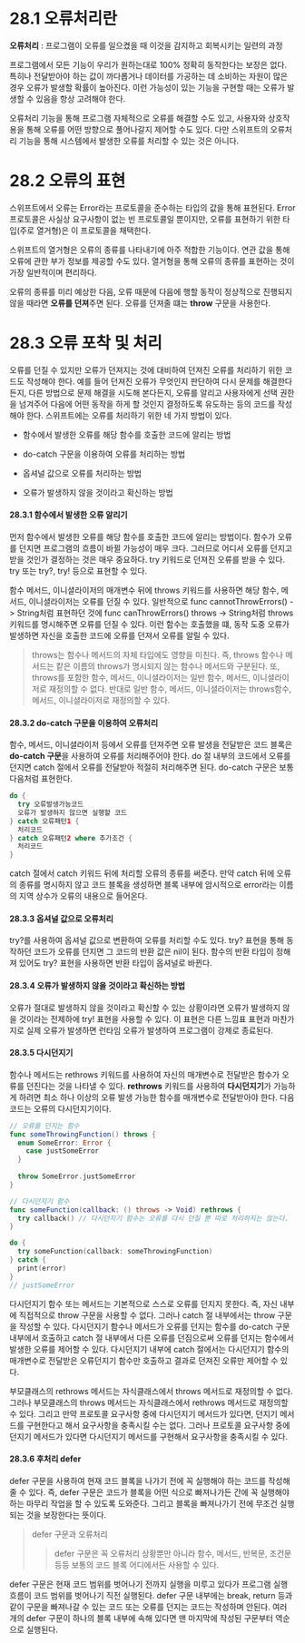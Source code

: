 # 28.1 오류처리란

**오류처리** : 프로그램이 오류를 일으켰을 때 이것을 감지하고 회복시키는 일련의 과정

프로그램에서 모든 기능이 우리가 원하는대로 100% 정확히 동작한다는 보장은 없다. 특히나 전달받아야 하는 값이 까다롭거나 데이터를 가공하는 데 소비하는 자원이 많은 경우 오류가 발생할 확률이 높아진다. 이런 가능성이 있는 기능을 구현할 때는 오류가 발생할 수 있음을 항상 고려해야 한다.

오류처리 기능을 통해 프로그램 자체적으로 오류를 해결할 수도 있고, 사용자와 상호작용을 통해 오류를 어떤 방향으로 풀어나갈지 제어할 수도 있다. 다만 스위프트의 오류처리 기능을 통해 시스템에서 발생한 오류를 처리할 수 있는 것은 아니다.



# 28.2 오류의 표현

스위프트에서 오류는 Error라는 프로토콜을 준수하는 타입의 값을 통해 표현된다. Error 프로토콜은 사실상 요구사항이 없는 빈 프로토콜일 뿐이지만, 오류를 표현하기 위한 타입(주로 열거형)은 이 프로토콜을 채택한다. 

스위프트의 열거형은 오류의 종류를 나타내기에 아주 적합한 기능이다. 연관 값을 통해 오류에 관한 부가 정보를 제공할 수도 있다.  열거형을 통해 오류의 종류를 표현하는 것이 가장 일반적이며 편리하다. 

오류의 종류를 미리 예상한 다음, 오류 때문에 다음에 행할 동작이 정상적으로 진행되지 않을 때라면 **오류를 던져**주면 된다. 오류를 던져줄 떄는 **throw** 구문을 사용한다.



# 28.3 오류 포착 및 처리

오류를 던질 수 있지만 오류가 던져지는 것에 대비하여 던져진 오류를 처리하기 위한 코드도 작성해야 한다. 예를 들어 던져진 오류가 무엇인지 판단하여 다시 문제를 해결한다든지, 다른 방법으로 문제 해결을 시도해 본다든지, 오류를 알리고 사용자에게 선택 권한을 넘겨주어 다음에 어떤 동작을 하게 할 것인지 결정하도록 유도하는 등의 코드를 작성해야 한다. 스위프트에는 오류를 처리하기 위한 네 가지 방법이 있다.

- 함수에서 발생한 오류를 해당 함수를 호출한 코드에 알리는 방법

- do-catch 구문을 이용하여 오류를 처리하는 방법

- 옵셔널 값으로 오류를 처리하는 방법

- 오류가 발생하지 않을 것이라고 확신하는 방법

  

#### 28.3.1 함수에서 발생한 오류 알리기

먼저 함수에서 발생한 오류를 해당 함수를 호출한 코드에 알리는 방법이다. 함수가 오류를 던지면 프로그램의 흐름이 바뀔 가능성이 매우 크다. 그러므로 어디서 오류를 던지고 받을 것인가 결정하는 것은 매우 중요하다. try 키워드로 던져진 오류를 받을 수 있다. try 또는 try?, try! 등으로 표현할 수 있다.

함수 메서드, 이니셜라이저의 매개변수 뒤에 throws 키워드를 사용하면 해당 함수, 메서드, 이니셜라이저는 오류를 던질 수 있다. 일반적으로 func cannotThrowErrors() -> String처럼 표현하던 것에 func canThrowErrors() throws -> String처럼 throws 키워드를 명시해주면 오류를 던질 수 있다. 이런 함수는 호출했을 떄, 동작 도중 오류가 발생하면 자신을 호출한 코드에 오류를 던져서 오류를 알릴 수 있다. 

> throws는 함수나 메서드의 자체 타입에도 영향을 미친다. 즉, throws 함수나 메서드는 캍은 이름의 throws가 명시되지 않는 함수나 메서드와 구분된다. 또, throws를 포함한 함수, 메서드, 이니셜라이저는 일반 함수, 메서드, 이니셜라이저로 재정의할 수 없다. 반대로 일반 함수, 메서드, 이니셜라이저는 throws함수, 메서드, 이니셜라이저로 재정의할 수 있다.

#### 28.3.2 do-catch 구문을 이용하여 오류처리

함수, 메서드, 이니셜라이저 등에서 오류를 던져주면 오류 발생을 전달받은 코드 블록은 **do-catch 구문**을 사용하여 오류를 처리해주어야 한다. do 절 내부의 코드에서 오류를 던지면 catch 절에서 오류를 전달받아 적절히 처리해주면 된다. do-catch 구문은 보통 다음처럼 표현한다.

```swift
do {
  try 오류발생가능코드
  오류가 발생하지 않으면 실행할 코드
} catch 오류패턴1 {
  처리코드
} catch 오류패턴2 where 추가조건 {
  처리코드
}
```

catch 절에서 catch 키워드 뒤에 처리할 오류의 종류를 써준다. 만약 catch 뒤에 오류의 종류를 명시하지 않고 코드 블록을 생성하면 블록 내부에 암시적으로 error라는 이름의 지역 상수가 오류의 내용으로 들어온다. 

#### 28.3.3 옵셔널 값으로 오류처리

try?를 사용하여 옵셔널 값으로 변환하여 오류를 처리할 수도 있다. try? 표현을 통해 동작하던 코드가 오류를 던지면 그 코드의 반환 값은 nil이 된다. 함수의 반환 타입이 정해져 있어도 try? 표현을 사용하면 반환 타입이 옵셔널로 바뀐다. 

#### 28.3.4 오류가 발생하지 않을 것이라고 확신하는 방법

오류가 절대로 발생하지 않을 것이라고 확신할 수 있는 상황이라면 오류가 발생하지 않을 것이라는 전제하에 try! 표현을 사용할 수 있다. 이 표현은 다른 느낌표 표현과 마찬가지로 실제 오류가 발생하면 런타임 오류가 발생하여 프로그램이 강제로 종료된다. 

#### 28.3.5 다시던지기

함수나 메서드는 rethrows 키워드를 사용하여 자신의 매개변수로 전달받은 함수가 오류를 던진다는 것을 나타낼 수 있다. **rethrows** 키워드를 사용하여 **다시던지기**가 가능하게 하려면 최소 하나 이상의 오류 발생 가능한 함수를 매개변수로 전달받아야 한다. 다음코드는 오류의 다시던지기이다. 

```swift
// 오류를 던지는 함수
func someThrowingFunction() throws {
  enum SomeError: Error {
    case justSomeError
  }
  
  throw SomeError.justSomeError
}

// 다시던지기 함수
func someFunction(callback: () throws -> Void) rethrows {
  try callback() // 다시던지기 함수는 오류를 다시 던질 뿐 따로 처리하지는 않는다.
}

do {
  try someFunction(callback: someThrowingFunction)
} catch {
  print(error)
}
// justSomeError
```

다시던지기 함수 또는 메서드는 기본적으로 스스로 오류를 던지지 못한다. 즉, 자신 내부에 직접적으로 throw 구문을 사용할 수 없다. 그러나 catch 절 내부에서는 throw 구문을 작성할 수 있다. 다시던지기 함수나 메서드가 오류를 던지는 함수를 do-catch 구문 내부에서 호출하고 catch 절 내부에서 다른 오류를 던짐으로써 오류를 던지는 함수에서 발생한 오류를 제어할 수 있다. 다시던지기 내부에 catch 절에서는 다시던지기 함수의 매개변수로 전달받은 오류던지기 함수만 호출하고 결과로 던져진 오류만 제어할 수 있다.

부모클래스의 rethrows 메서드는 자식클래스에서 throws 메서드로 재정의할 수 없다. 그러나 부모클래스의 throws 메서드는 자식클래스에서 rethrows 메서드로 재정의할 수 있다. 그리고 만약 프로토콜 요구사항 중에 다시던지기 메서드가 있다면, 던지기 메서드를 구현한다고 해서 요구사항을 충족시킬 수는 없다. 그러나 프로토콜 요구사항 중에 던지기 메서드가 있다면 다시던지기 메서드를 구현해서 요구사항을 충족시킬 수 있다. 

#### 28.3.6 후처리 defer

defer 구문을 사용하여 현재 코드 블록을 나가기 전에 꼭 실행해야 하는 코드를 작성해줄 수 있다. 즉, defer 구문은 코드가 블록을 어떤 식으로 빠져나가든 간에 꼭 실행해야 하는 마무리 작업을 할 수 있도록 도와준다. 그리고 블록을 빠져나가기 전에 무조건 실행되는 것을 보장한다는 뜻이다. 

> defer 구문과 오류처리
>
> > defer 구문은 꼭 오류처리 상황뿐만 아니라 함수, 메서드, 반복문, 조건문 등등 보통의 코드 블록 어디에서든 사용할 수 있다. 

defer 구문은 현재 코드 범위를 벗어나기 전까지 실행을 미루고 있다가 프로그램 실행 흐름이 코드 범위를 벗어나기 직전 실행된다. defer 구문 내부에는 break, return 등과 같이 구문을 빠져나갈 수 있는 코드 또는 오류를 던지는 코드는 작성하며 안된다. 여러 개의 defer 구문이 하나의 블록 내부에 속해 있다면 맨 마지막에 작성된 구문부터 역순으로 실행된다. 

